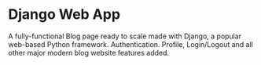 # Django Web App
 A fully-functional Blog page ready to scale made with Django, a popular web-based Python framework. Authentication. Profile, Login/Logout and all other major modern blog website features added.
